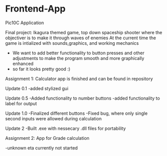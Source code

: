 # Frontend-App
Pic10C Application

Final project:
Ikagura themed game, top down spaceship shooter where the objectiver is to make it through waves of enemies
At the current time the game is intialized with sounds,graphics, and working mechanics
- We want to add better functionality to button presses and other adjustments to make the program smooth and more graphically enhanced
- so far it looks pretty good :)


Assignment 1:
Calculator app is finished and can be found in repository


Update 0.1
-added stylized gui

Update 0.5
-Added functionality to number buttons
-added functionality to label for output

Update 1.0
-Finalized different buttons
-Fixed bug, where only single second inputs were allowed during calculation

Update 2
-Built .exe with nessecary .dll files for portability


Assignment 2:
App for Grade calculation

-unknown eta currently not started